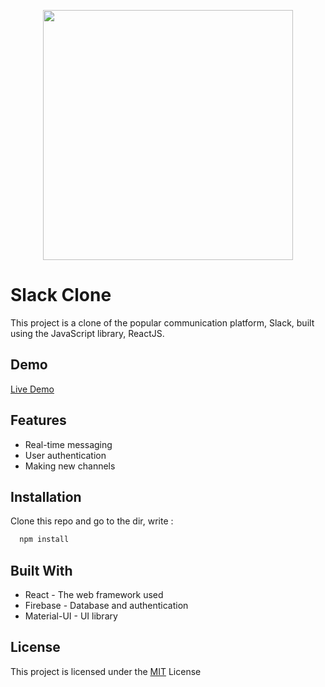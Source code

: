 <p align='center' >
  <img src='https://s2.uupload.ir/files/maffff_ybo6.gif' width='400' />
</p>

# Slack Clone
This project is a clone of the popular communication platform, Slack, built using the JavaScript library, ReactJS. 

## Demo

[Live Demo](https://slack-clone-app-fz.netlify.app/)


## Features

- Real-time messaging
- User authentication
- Making new channels


## Installation

Clone this repo and go to the dir, write :

```bash
  npm install

```

    
## Built With

- React - The web framework used
- Firebase - Database and authentication
- Material-UI - UI library
## License
This project is licensed under the [MIT](https://choosealicense.com/licenses/mit/) License 


